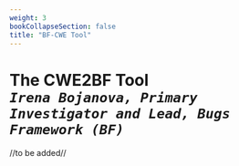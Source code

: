 ```yaml
---
weight: 3
bookCollapseSection: false
title: "BF-CWE Tool"
---
```

# The CWE2BF Tool <br/>_`Irena Bojanova, Primary Investigator and Lead, Bugs Framework (BF)`_

//to be added//
